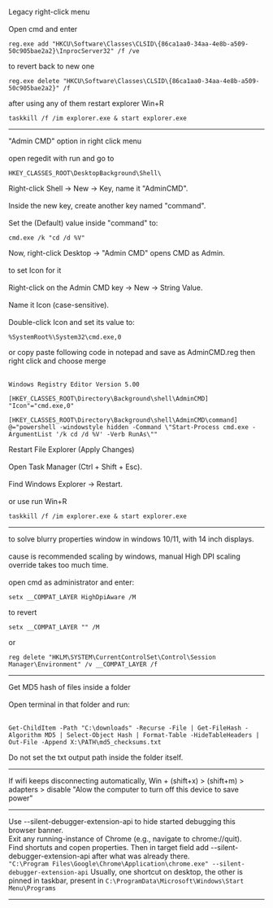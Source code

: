 Legacy right-click menu<br/><br/>
Open cmd and enter
```
reg.exe add "HKCU\Software\Classes\CLSID\{86ca1aa0-34aa-4e8b-a509-50c905bae2a2}\InprocServer32" /f /ve
```
to revert back to new one
```
reg.exe delete "HKCU\Software\Classes\CLSID\{86ca1aa0-34aa-4e8b-a509-50c905bae2a2}" /f
```
after using any of them restart explorer Win+R
```
taskkill /f /im explorer.exe & start explorer.exe
```

---
"Admin CMD" option in right click menu<br/><br/>
open regedit with run and go to
```
HKEY_CLASSES_ROOT\DesktopBackground\Shell\
```
Right-click Shell → New → Key, name it "AdminCMD".<br/><br/>
Inside the new key, create another key named "command".<br/><br/>
Set the (Default) value inside "command" to:
```
cmd.exe /k "cd /d %V"
```
Now, right-click Desktop → "Admin CMD" opens CMD as Admin.<br/><br/>
to set Icon for it<br/><br/>
Right-click on the Admin CMD key → New → String Value.<br/><br/>
Name it Icon (case-sensitive).<br/><br/>
Double-click Icon and set its value to:
```
%SystemRoot%\System32\cmd.exe,0
```
or copy paste following code in notepad and save as AdminCMD.reg then right click and choose merge</br></br>
```
Windows Registry Editor Version 5.00

[HKEY_CLASSES_ROOT\Directory\Background\shell\AdminCMD]
"Icon"="cmd.exe,0"

[HKEY_CLASSES_ROOT\Directory\Background\shell\AdminCMD\command]
@="powershell -windowstyle hidden -Command \"Start-Process cmd.exe -ArgumentList '/k cd /d %V' -Verb RunAs\""
```
Restart File Explorer (Apply Changes)<br/><br/>
Open Task Manager (Ctrl + Shift + Esc).<br/><br/>
Find Windows Explorer → Restart.<br/><br/>
or use run Win+R
```
taskkill /f /im explorer.exe & start explorer.exe
```

---
to solve blurry properties window in windows 10/11, with 14 inch displays.<br/><br/>
cause is recommended scaling by windows, manual High DPI scaling override takes too much time.<br/><br/>
open cmd as administrator and enter:
```
setx __COMPAT_LAYER HighDpiAware /M
```
to revert
```
setx __COMPAT_LAYER "" /M
```
or
```
reg delete "HKLM\SYSTEM\CurrentControlSet\Control\Session Manager\Environment" /v __COMPAT_LAYER /f
```

---

Get MD5 hash of files inside a folder</br></br>
Open terminal in that folder and run:</br></br>
```
Get-ChildItem -Path "C:\downloads" -Recurse -File | Get-FileHash -Algorithm MD5 | Select-Object Hash | Format-Table -HideTableHeaders | Out-File -Append X:\PATH\md5_checksums.txt
```
Do not set the txt output path inside the folder itself.

---

If wifi keeps disconnecting automatically, Win + (shift+x) > (shift+m) > adapters > disable "Alow the computer to turn off this device to save power"

---

Use --silent-debugger-extension-api to hide started debugging this browser banner.</br>
Exit any running-instance of Chrome (e.g., navigate to chrome://quit).<br/>
Find shortuts and copen properties. Then in target field add --silent-debugger-extension-api after what was already there.<br/>
```"C:\Program Files\Google\Chrome\Application\chrome.exe" --silent-debugger-extension-api```
Usually, one shortcut on desktop, the other is pinned in taskbar, present in ```C:\ProgramData\Microsoft\Windows\Start Menu\Programs```


---
